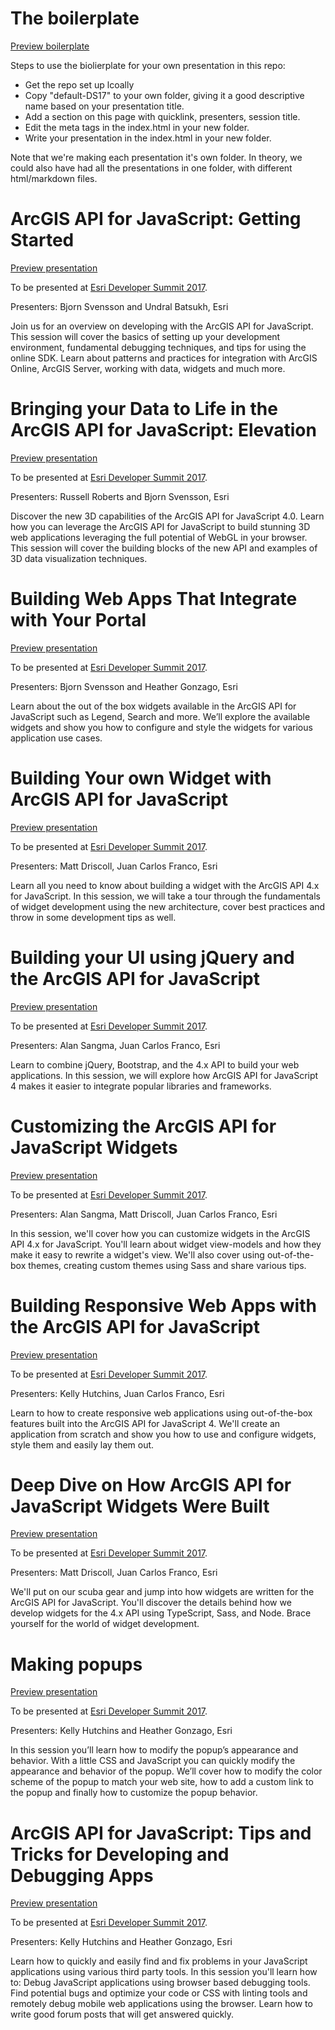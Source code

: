 # The boilerplate

[Preview boilerplate](https://arcgis.github.io/presentations-devsummit-2017/default-DS17/)

 Steps to use the biolierplate for your own presentation in this repo:
 * Get the repo set up lcoally
 * Copy "default-DS17" to your own folder, giving it a good descriptive name based on your presentation title.
 * Add a section on this page with quicklink, presenters, session title.
 * Edit the meta tags in the index.html in your new folder.
 * Write your presentation in the index.html in your new folder.

Note that we're making each presentation it's own folder.  In theory, we could also have had all the presentations in one folder, with different html/markdown files.

# ArcGIS API for JavaScript: Getting Started

[Preview presentation](https://arcgis.github.io/presentations-devsummit-2017/jsapi-getting-started/)

To be presented at [Esri Developer Summit 2017](http://www.esri.com/events/devsummit).

Presenters: Bjorn Svensson and Undral Batsukh, Esri

Join us for an overview on developing with the ArcGIS API for JavaScript. This session will cover the basics of setting up your development environment, fundamental debugging techniques, and tips for using the online SDK. Learn about patterns and practices for integration with ArcGIS Online, ArcGIS Server, working with data, widgets and much more.

# Bringing your Data to Life in the ArcGIS API for JavaScript: Elevation

[Preview presentation](https://arcgis.github.io/presentations-devsummit-2017/web-3d-intro/)

To be presented at [Esri Developer Summit 2017](http://www.esri.com/events/devsummit).

Presenters: Russell Roberts and Bjorn Svensson, Esri

Discover the new 3D capabilities of the ArcGIS API for JavaScript 4.0. Learn how you can leverage the ArcGIS API for JavaScript to build stunning 3D web applications leveraging the full potential of WebGL in your browser. This session will cover the building blocks of the new API and examples of 3D data visualization techniques.

# Building Web Apps That Integrate with Your Portal

[Preview presentation](https://arcgis.github.io/presentations-devsummit-2017/webapps-portal/)

To be presented at [Esri Developer Summit 2017](http://www.esri.com/events/devsummit).

Presenters: Bjorn Svensson and Heather Gonzago, Esri

Learn about the out of the box widgets available in the ArcGIS API for JavaScript such as Legend, Search and more. We’ll explore the available widgets and show you how to configure and style the widgets for various application use cases.

# Building Your own Widget with ArcGIS API for JavaScript

[Preview presentation](https://arcgis.github.io/presentations-devsummit-2017/building-your-own-widget/)

To be presented at [Esri Developer Summit 2017](http://www.esri.com/events/devsummit).

Presenters: Matt Driscoll, Juan Carlos Franco, Esri

Learn all you need to know about building a widget with the ArcGIS API 4.x for JavaScript. In this session, we will take a tour through the fundamentals of widget development using the new architecture, cover best practices and throw in some development tips as well.

# Building your UI using jQuery and the ArcGIS API for JavaScript

[Preview presentation](https://arcgis.github.io/presentations-devsummit-2017/building-ui-with-jquery-and-jsapi/)

To be presented at [Esri Developer Summit 2017](http://www.esri.com/events/devsummit).

Presenters: Alan Sangma, Juan Carlos Franco, Esri

Learn to combine jQuery, Bootstrap, and the 4.x API to build your web applications. In this session, we will explore how ArcGIS API for JavaScript 4 makes it easier to integrate popular libraries and frameworks.

# Customizing the ArcGIS API for JavaScript Widgets

[Preview presentation](https://arcgis.github.io/presentations-devsummit-2017/customizing-widgets/)

To be presented at [Esri Developer Summit 2017](http://www.esri.com/events/devsummit).

Presenters: Alan Sangma, Matt Driscoll, Juan Carlos Franco, Esri

In this session, we'll cover how you can customize widgets in the ArcGIS API 4.x for JavaScript. You'll learn about widget view-models and how they make it easy to rewrite a widget's view. We'll also cover using out-of-the-box themes, creating custom themes using Sass and share various tips.

# Building Responsive Web Apps with the ArcGIS API for JavaScript

[Preview presentation](https://jcfranco.github.io/dev-summit-2017-building-responsive-web-apps/)

To be presented at [Esri Developer Summit 2017](http://www.esri.com/events/devsummit).

Presenters: Kelly Hutchins, Juan Carlos Franco, Esri

Learn to how to create responsive web applications using out-of-the-box features built into the ArcGIS API for JavaScript 4. We'll create an application from scratch and show you how to use and configure widgets, style them and easily lay them out.

# Deep Dive on How ArcGIS API for JavaScript Widgets Were Built

[Preview presentation](https://arcgis.github.io/presentations-devsummit-2017/widgets-deep-dive/)

To be presented at [Esri Developer Summit 2017](http://www.esri.com/events/devsummit).

Presenters: Matt Driscoll, Juan Carlos Franco, Esri

We'll put on our scuba gear and jump into how widgets are written for the ArcGIS API for JavaScript. You'll discover the details behind how we develop widgets for the 4.x API using TypeScript, Sass, and Node. Brace yourself for the world of widget development.

# Making popups

[Preview presentation](https://arcgis.github.io/presentations-devsummit-2017/making-popups)

To be presented at [Esri Developer Summit 2017](http://www.esri.com/events/devsummit).

Presenters: Kelly Hutchins and Heather Gonzago, Esri

In this session you’ll learn how to modify the popup’s appearance and behavior. With a little CSS  and JavaScript you can quickly modify the appearance and behavior of the popup. We’ll cover how to modify the color scheme of the popup to match your web site, how to add a custom link to the popup and finally how to customize the popup behavior.

# ArcGIS API for JavaScript: Tips and Tricks for Developing and Debugging Apps

[Preview presentation](https://arcgis.github.io/presentations-devsummit-2017/debugging-tips-and-tricks/)

To be presented at [Esri Developer Summit 2017](http://www.esri.com/events/devsummit).

Presenters: Kelly Hutchins and Heather Gonzago, Esri

Learn how to quickly and easily find and fix problems in your JavaScript applications using various third party tools. In this session you'll learn how to: Debug JavaScript applications using browser based debugging tools. Find potential bugs and optimize your code or CSS with linting tools and remotely debug mobile web applications using the browser. Learn how to write good forum posts that will get answered quickly.


